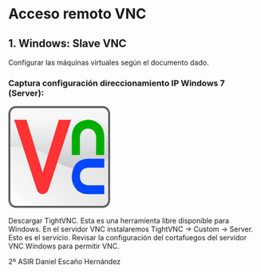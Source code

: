 # Acceso remoto VNC


## 1. Windows: Slave VNC

Configurar las máquinas virtuales según el documento dado.

### Captura configuración direccionamiento IP Windows 7 (Server):

![](./Capturas/vnc.jpg)


Descargar TightVNC. Esta es una herramienta libre disponible para Windows.
En el servidor VNC instalaremos TightVNC -> Custom -> Server. Esto es el servicio.
Revisar la configuración del cortafuegos del servidor VNC Windows para permitir VNC.





2º ASIR
Daniel Escaño Hernández
